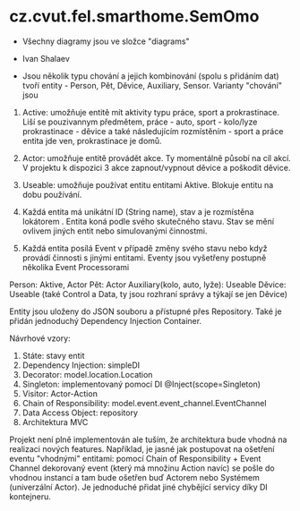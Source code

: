 # cz.cvut.fel.smarthome.SemOmo

- Všechny diagramy jsou ve složce "diagrams"

- Ivan Shalaev

- Jsou několik typu chování a jejich kombinování (spolu s přidáním dat) tvoří entity - Person, Pět, Děvice, Auxiliary, Sensor. Varianty "chování" jsou
1. Active: umožňuje entitě mít aktivity typu práce, sport a prokrastinace. Liší se pouzivannym předmětem, práce - auto, sport - kolo/lyze prokrastinace - děvice a také následujícím rozmístěním - sport a práce entita jde ven, prokrastinace je domů.

2. Actor: umožňuje entitě provádět akce. Ty momentálně působí na cíl akcí. V projektu k dispozici 3 akce zapnout/vypnout děvice a poškodit děvice.

3. Useable: umožňuje používat entitu entitami Aktive. Blokuje entitu na dobu používání.

4. Každá entita má unikátní ID (String name), stav a je rozmístěna lokátorem . Entita koná podle svého skutečného stavu. Stav se mění ovlivem jiných entit nebo simulovanými činnostmi.

5. Každá entita posílá Event v případě změny svého stavu nebo když provádí činnosti s jinými entitami. Eventy jsou vyšetřeny postupně několika Event Processorami

Person: Aktive, Actor
Pět: Actor
Auxiliary(kolo, auto, lyže): Useable
Děvice: Useable (také Control a Data, ty jsou rozhraní správy a týkají se jen Děvice)

Entity jsou uloženy do JSON souboru a přístupné přes Repository. Také je přidán jednoduchý Dependency Injection Container.

Návrhové vzory:
1. Státe: stavy entit
2. Dependency Injection: simpleDI
3. Decorator: model.location.Location
4. Singleton: implementovaný pomocí DI @Inject(scope=Singleton)
5. Visitor: Actor-Action
6. Chain of Responsibility: model.event.event_channel.EventChannel
7. Data Access Object: repository 
8. Architektura MVC

Projekt není plně implementován ale tuším, že architektura bude vhodná na realizaci nových features. Například, je jasné jak postupovat na ošetření eventu "vhodnými" entitami: pomocí Chain of Responsibility + Event Channel dekorovaný event (který má množinu Action navíc) se pošle do vhodnou instancí a tam bude ošetřen buď Actorem nebo Systémem (univerzální Actor). Je jednoduché přidat jiné chybějící servicy díky DI kontejneru.
